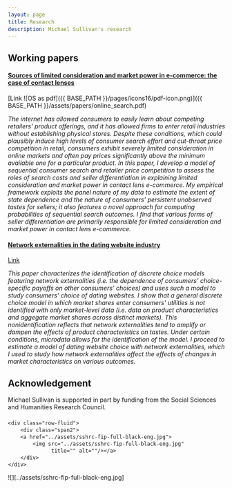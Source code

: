 ```yaml
---
layout: page
title: Research
description: Michael Sullivan's research
---
```


## Working papers

#### <u>Sources of limited consideration and market power in e-commerce: the case of contact lenses</u>

[Link ![OS as pdf]({{ BASE_PATH }}/pages/icons16/pdf-icon.png)]({{ BASE_PATH }}/assets/papers/online_search.pdf)<br/>

*The internet has allowed consumers to easily learn about competing retailers' product offerings, and it has allowed firms to enter retail industries without establishing physical stores. Despite these conditions, which could plausibly induce high levels of consumer search effort and cut-throat price competition in retail, consumers exhibit severely limited consideration in online markets and often pay prices significantly above the minimum available one for a particular product. In this paper, I develop a model of sequential consumer search and retailer price competition to assess the roles of search costs and seller differentiation in explaining limited consideration and market power in contact lens e-commerce. My empirical framework exploits the panel nature of my data to estimate the extent of state dependence and the nature of consumers' persistent unobserved tastes for sellers; it also features a novel approach for computing probabilities of sequential search outcomes. I find that various forms of seller differentiation are primarily responsible for limited consideration and market power in contact lens e-commerce.*

#### <u>Network externalities in the dating website industry</u>

[Link](https://papers.ssrn.com/sol3/papers.cfm?abstract_id=3760700)

*This paper characterizes the identification of discrete choice models
featuring network externalities (i.e. the dependence of 
consumers' choice-specific payoffs on other consumers' choices)
and uses such a model to study consumers' choice of dating websites.
I show that a general discrete choice model in which
market shares enter consumers' utilities is not identified with 
only market-level data (i.e. data on product characteristics and aggegate market shares
across distinct markets). This nonidentification
reflects that network externalities tend to amplify or dampen the effects of 
product characteristics on tastes. Under certain conditions, microdata allows
for the identification of the model.
I proceed to estimate a model of dating website choice with network externalities, which
I used to study how network externalities affect the effects of changes in
market characteristics on various outcomes.*


## Acknowledgement

Michael Sullivan is supported in part by funding from the Social Sciences and Humanities Research Council.


<div class="container">
<h4><a name=""></a></h4>

    <div class="row-fluid">
        <div class="span2">
        <a href="../assets/sshrc-fip-full-black-eng.jpg">
            <img src="../assets/sshrc-fip-full-black-eng.jpg" 
                  title="" alt=""/></a>
        </div>
    </div>
</div>

![][../assets/sshrc-fip-full-black-eng.jpg]

<!-- Note: this is how to write a comment in HTML. Everything in here won't show up on your webpage.-->

<!--
To increase the size of the title, use fewer # in front of the paper title.
To decrease the size of the title, use more #. 
To remove the italics, remove the * before and after the description
To remove the underline from the title, remove the <u> tags (<u> and </u>)
-->